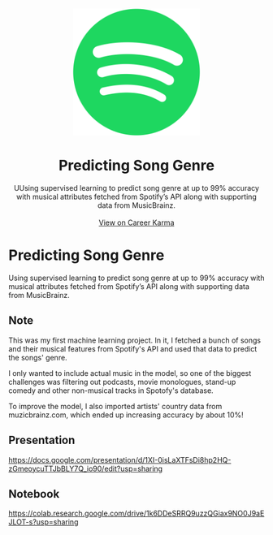 <!-- PROJECT LOGO -->
<br />
<p align="center">
  <a href="https://github.com/github_username/repo_name">
    <img src="images/spotify_logo_transparent.png" alt="Logo" width="250" height="250">
  </a>

  <h1 align="center">Predicting Song Genre</h1>

  <p align="center">
    UUsing supervised learning to predict song genre at up to 99% accuracy with musical attributes fetched from Spotify’s API along with supporting data from MusicBrainz.
    <br />
    <br />
    <a href="https://careerkarma.com/discussions/projects/predicting-song-genre-776">View on Career Karma</a>
    <br />
  </p>
</p>

# Predicting Song Genre
Using supervised learning to predict song genre at up to 99% accuracy with musical attributes fetched from Spotify’s API along with supporting data from MusicBrainz.

## Note
This was my first machine learning project. In it, I fetched a bunch of songs and their musical features from Spotify's API and used that data to predict the songs' genre.

I only wanted to include actual music in the model, so one of the biggest challenges was filtering out podcasts, movie monologues, stand-up comedy and other non-musical tracks in Spotofy's database.

To improve the model, I also imported artists' country data from muzicbrainz.com, which ended up increasing accuracy by about 10%!

## Presentation
https://docs.google.com/presentation/d/1XI-0isLaXTFsDi8hp2HQ-zGmeoycuTTJbBLY7Q_io90/edit?usp=sharing

## Notebook
https://colab.research.google.com/drive/1k6DDeSRRQ9uzzQGiax9NO0J9aEJLOT-s?usp=sharing
